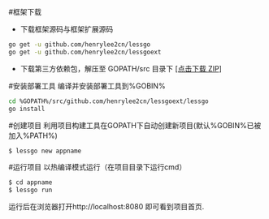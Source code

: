 #框架下载
- 下载框架源码与框架扩展源码
```sh
go get -u github.com/henrylee2cn/lessgo
go get -u github.com/henrylee2cn/lessgoext
```
- 下载第三方依赖包，解压至 GOPATH/src 目录下 [[点击下载 ZIP]](https://github.com/lessgo/dependency/archive/master.zip)

#安装部署工具
编译并安装部署工具到%GOBIN%
```sh
cd %GOPATH%/src/github.com/henrylee2cn/lessgoext/lessgo
go install
```
#创建项目
利用项目构建工具在GOPATH下自动创建新项目(默认%GOBIN%已被加入%PATH%)
```sh
$ lessgo new appname
```

#运行项目
以热编译模式运行（在项目目录下运行cmd）
```sh
$ cd appname
$ lessgo run
```
运行后在浏览器打开http://localhost:8080 即可看到项目首页.
